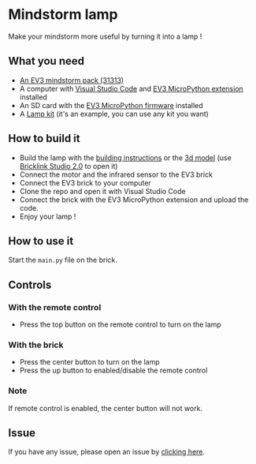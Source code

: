 # Mindstorm lamp
Make your mindstorm more useful by turning it into a lamp !

## What you need
- [An EV3 mindstorm pack (31313)](https://www.lego.com/fr-fr/product/lego-mindstorms-ev3-31313)
- A computer with [Visual Studio Code](https://code.visualstudio.com/) and [EV3 MicroPython extension](https://marketplace.visualstudio.com/items?itemName=lego-education.ev3-micropython) installed
- An SD card with the [EV3 MicroPython firmware](https://education.lego.com/en-us/support/mindstorms-ev3/python-for-ev3) installed
- A [Lamp kit](https://www.amazon.com/Extension-Hanging-Q-Plusmore-Pendant-Livingroom/dp/B07ZW13PJX/) (it's an example, you can use any kit you want)

## How to build it
- Build the lamp with the [building instructions](https://drive.google.com/file/d/1POIGR2eg_fm1Xu4P3GHdnfxv2BNngUVP/view?usp=sharing) or the [3d model](https://github.com/Nonolanlan1007/mindstorm-lamp/blob/aa8e923b3ba257811f8e68e77c1d1681dd9fd782/3d%20model%20lamp.io) (use [Bricklink Studio 2.0](https://www.bricklink.com/v3/studio/download.page) to open it)
- Connect the motor and the infrared sensor to the EV3 brick
- Connect the EV3 brick to your computer
- Clone the repo and open it with Visual Studio Code
- Connect the brick with the EV3 MicroPython extension and upload the code.
- Enjoy your lamp !

## How to use it
Start the `main.py` file on the brick.

## Controls
### With the remote control
- Press the top button on the remote control to turn on the lamp

### With the brick 
- Press the center button to turn on the lamp
- Press the up button to enabled/disable the remote control

### Note
If remote control is enabled, the center button will not work.

## Issue
If you have any issue, please open an issue by [clicking here](https://github.com/Nonolanlan1007/mindstorm-lamp/issues/new).
